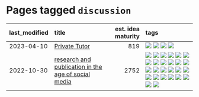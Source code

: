 # Pages tagged `discussion`

|last_modified|title|est. idea maturity|tags
|:---|:---|---:|:---|
|2023-04-10|[Private Tutor](../private_tutor.md)|819|[![](https://img.shields.io/badge/tag-AI-e8ae48)](../tags/AI.md) [![](https://img.shields.io/badge/tag-discussion-b5ec2c)](../tags/discussion.md) [![](https://img.shields.io/badge/tag-education-4072a1)](../tags/education.md) [![](https://img.shields.io/badge/tag-startup-f76896)](../tags/startup.md)|
|2022-10-30|[research and publication in the age of social media](../research-and-social.md)|2752|[![](https://img.shields.io/badge/tag-arxiv-cdef47)](../tags/arxiv.md) [![](https://img.shields.io/badge/tag-citation-99b5f2)](../tags/citation.md) [![](https://img.shields.io/badge/tag-corrections-d46ff4)](../tags/corrections.md) [![](https://img.shields.io/badge/tag-credit-faa2fc)](../tags/credit.md) [![](https://img.shields.io/badge/tag-curation-1ee399)](../tags/curation.md) [![](https://img.shields.io/badge/tag-discoverability-49fd1a)](../tags/discoverability.md) [![](https://img.shields.io/badge/tag-discussion-b5ec2c)](../tags/discussion.md) [![](https://img.shields.io/badge/tag-feed-6edb5)](../tags/feed.md) [![](https://img.shields.io/badge/tag-git-f1c85)](../tags/git.md) [![](https://img.shields.io/badge/tag-github-2229ca)](../tags/github.md) [![](https://img.shields.io/badge/tag-historyofscience-3b815)](../tags/historyofscience.md) [![](https://img.shields.io/badge/tag-mastodon-3b18a)](../tags/mastodon.md) [![](https://img.shields.io/badge/tag-openreview-957448)](../tags/openreview.md) [![](https://img.shields.io/badge/tag-paperswithcode-936135)](../tags/paperswithcode.md) [![](https://img.shields.io/badge/tag-platform-deeba9)](../tags/platform.md) [![](https://img.shields.io/badge/tag-publication-da6994)](../tags/publication.md) [![](https://img.shields.io/badge/tag-reproducibility-c456a9)](../tags/reproducibility.md) [![](https://img.shields.io/badge/tag-research-d7de4b)](../tags/research.md) [![](https://img.shields.io/badge/tag-retractions-e54ba1)](../tags/retractions.md) [![](https://img.shields.io/badge/tag-search-426a5f)](../tags/search.md) [![](https://img.shields.io/badge/tag-socialmedia-e3b2c7)](../tags/socialmedia.md) [![](https://img.shields.io/badge/tag-stackoverflow-dafbc7)](../tags/stackoverflow.md) [![](https://img.shields.io/badge/tag-subscription-7064e0)](../tags/subscription.md) [![](https://img.shields.io/badge/tag-transparency-90446b)](../tags/transparency.md) [![](https://img.shields.io/badge/tag-twitter-6819c6)](../tags/twitter.md) [![](https://img.shields.io/badge/tag-validation-11772b)](../tags/validation.md)|